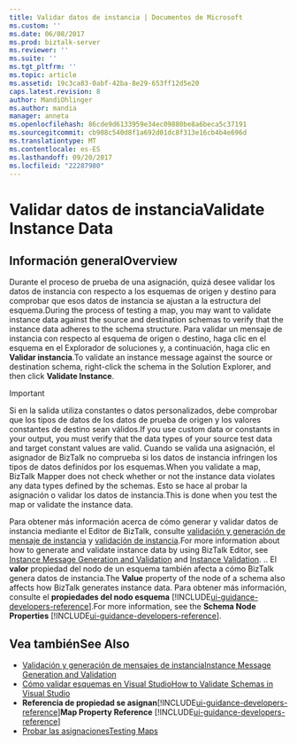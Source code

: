 ```yaml
---
title: Validar datos de instancia | Documentos de Microsoft
ms.custom: ''
ms.date: 06/08/2017
ms.prod: biztalk-server
ms.reviewer: ''
ms.suite: ''
ms.tgt_pltfrm: ''
ms.topic: article
ms.assetid: 19c3ca83-0abf-42ba-8e29-653ff12d5e20
caps.latest.revision: 8
author: MandiOhlinger
ms.author: mandia
manager: anneta
ms.openlocfilehash: 86cde9d6133959e34ec09880be8a6beca5c37191
ms.sourcegitcommit: cb908c540d8f1a692d01dc8f313e16cb4b4e696d
ms.translationtype: MT
ms.contentlocale: es-ES
ms.lasthandoff: 09/20/2017
ms.locfileid: "22287980"
---
```

# <a name="validate-instance-data"></a><span data-ttu-id="88138-102">Validar datos de instancia</span><span class="sxs-lookup"><span data-stu-id="88138-102">Validate Instance Data</span></span>

## <a name="overview"></a><span data-ttu-id="88138-103">Información general</span><span class="sxs-lookup"><span data-stu-id="88138-103">Overview</span></span>
<span data-ttu-id="88138-104">Durante el proceso de prueba de una asignación, quizá desee validar los datos de instancia con respecto a los esquemas de origen y destino para comprobar que esos datos de instancia se ajustan a la estructura del esquema.</span><span class="sxs-lookup"><span data-stu-id="88138-104">During the process of testing a map, you may want to validate instance data against the source and destination schemas to verify that the instance data adheres to the schema structure.</span></span> <span data-ttu-id="88138-105">Para validar un mensaje de instancia con respecto al esquema de origen o destino, haga clic en el esquema en el Explorador de soluciones y, a continuación, haga clic en **Validar instancia**.</span><span class="sxs-lookup"><span data-stu-id="88138-105">To validate an instance message against the source or destination schema, right-click the schema in the Solution Explorer, and then click **Validate Instance**.</span></span>  
  
> [!IMPORTANT]
>  <span data-ttu-id="88138-106">Si en la salida utiliza constantes o datos personalizados, debe comprobar que los tipos de datos de los datos de prueba de origen y los valores constantes de destino sean válidos.</span><span class="sxs-lookup"><span data-stu-id="88138-106">If you use custom data or constants in your output, you must verify that the data types of your source test data and target constant values are valid.</span></span> <span data-ttu-id="88138-107">Cuando se valida una asignación, el asignador de BizTalk no comprueba si los datos de instancia infringen los tipos de datos definidos por los esquemas.</span><span class="sxs-lookup"><span data-stu-id="88138-107">When you validate a map, BizTalk Mapper does not check whether or not the instance data violates any data types defined by the schemas.</span></span> <span data-ttu-id="88138-108">Esto se hace al probar la asignación o validar los datos de instancia.</span><span class="sxs-lookup"><span data-stu-id="88138-108">This is done when you test the map or validate the instance data.</span></span>  
  
 <span data-ttu-id="88138-109">Para obtener más información acerca de cómo generar y validar datos de instancia mediante el Editor de BizTalk, consulte [validación y generación de mensaje de instancia](../core/instance-message-generation-and-validation.md) y [validación de instancia](../core/instance-validation.md).</span><span class="sxs-lookup"><span data-stu-id="88138-109">For more information about how to generate and validate instance data by using BizTalk Editor, see [Instance Message Generation and Validation](../core/instance-message-generation-and-validation.md) and [Instance Validation](../core/instance-validation.md).</span></span> <span data-ttu-id="88138-110">.</span><span class="sxs-lookup"><span data-stu-id="88138-110">.</span></span> <span data-ttu-id="88138-111">El **valor** propiedad del nodo de un esquema también afecta a cómo BizTalk genera datos de instancia.</span><span class="sxs-lookup"><span data-stu-id="88138-111">The **Value** property of the node of a schema also affects how BizTalk generates instance data.</span></span> <span data-ttu-id="88138-112">Para obtener más información, consulte el **propiedades del nodo esquema** [!INCLUDE[ui-guidance-developers-reference](../includes/ui-guidance-developers-reference.md)].</span><span class="sxs-lookup"><span data-stu-id="88138-112">For more information, see the **Schema Node Properties** [!INCLUDE[ui-guidance-developers-reference](../includes/ui-guidance-developers-reference.md)].</span></span>
  
## <a name="see-also"></a><span data-ttu-id="88138-113">Vea también</span><span class="sxs-lookup"><span data-stu-id="88138-113">See Also</span></span>  
-  [<span data-ttu-id="88138-114">Validación y generación de mensajes de instancia</span><span class="sxs-lookup"><span data-stu-id="88138-114">Instance Message Generation and Validation</span></span>](../core/instance-message-generation-and-validation.md)   
-  [<span data-ttu-id="88138-115">Cómo validar esquemas en Visual Studio</span><span class="sxs-lookup"><span data-stu-id="88138-115">How to Validate Schemas in Visual Studio</span></span>](../core/how-to-validate-schemas-in-visual-studio.md)   
-  <span data-ttu-id="88138-116">**Referencia de propiedad se asignan**[!INCLUDE[ui-guidance-developers-reference](../includes/ui-guidance-developers-reference.md)]</span><span class="sxs-lookup"><span data-stu-id="88138-116">**Map Property Reference** [!INCLUDE[ui-guidance-developers-reference](../includes/ui-guidance-developers-reference.md)]</span></span>  
-  [<span data-ttu-id="88138-117">Probar las asignaciones</span><span class="sxs-lookup"><span data-stu-id="88138-117">Testing Maps</span></span>](../core/testing-maps.md)